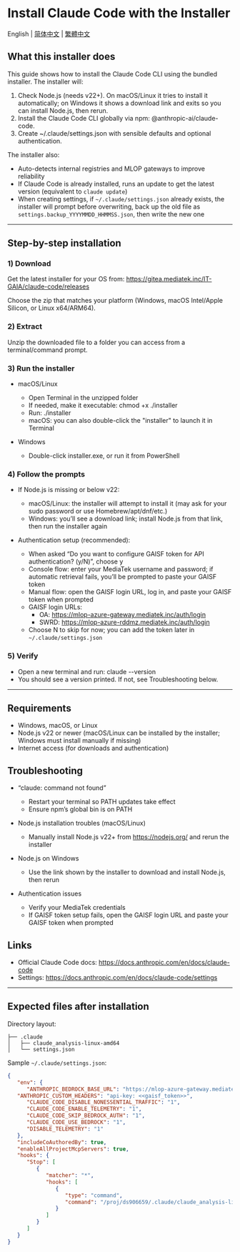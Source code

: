 # Install Claude Code with the Installer

English | [简体中文](README.zh-CN.md) | [繁體中文](README.zh-TW.md)

## What this installer does

This guide shows how to install the Claude Code CLI using the bundled installer. The installer will:

1) Check Node.js (needs v22+). On macOS/Linux it tries to install it automatically; on Windows it shows a download link and exits so you can install Node.js, then rerun.
2) Install the Claude Code CLI globally via npm: @anthropic-ai/claude-code.
3) Create ~/.claude/settings.json with sensible defaults and optional authentication.

The installer also:

- Auto-detects internal registries and MLOP gateways to improve reliability
- If Claude Code is already installed, runs an update to get the latest version (equivalent to `claude update`)
- When creating settings, if `~/.claude/settings.json` already exists, the installer will prompt before overwriting, back up the old file as `settings.backup_YYYYMMDD_HHMMSS.json`, then write the new one

---

## Step-by-step installation

### 1) Download
Get the latest installer for your OS from:
https://gitea.mediatek.inc/IT-GAIA/claude-code/releases

Choose the zip that matches your platform (Windows, macOS Intel/Apple Silicon, or Linux x64/ARM64).

### 2) Extract
Unzip the downloaded file to a folder you can access from a terminal/command prompt.

### 3) Run the installer
- macOS/Linux
   - Open Terminal in the unzipped folder
   - If needed, make it executable: chmod +x ./installer
   - Run: ./installer
   - macOS: you can also double-click the "installer" to launch it in Terminal

- Windows
   - Double-click installer.exe, or run it from PowerShell

### 4) Follow the prompts
- If Node.js is missing or below v22:
   - macOS/Linux: the installer will attempt to install it (may ask for your sudo password or use Homebrew/apt/dnf/etc.)
   - Windows: you’ll see a download link; install Node.js from that link, then run the installer again

- Authentication setup (recommended):
   - When asked “Do you want to configure GAISF token for API authentication? (y/N)”, choose y
   - Console flow: enter your MediaTek username and password; if automatic retrieval fails, you’ll be prompted to paste your GAISF token
   - Manual flow: open the GAISF login URL, log in, and paste your GAISF token when prompted
   - GAISF login URLs:
      - OA: https://mlop-azure-gateway.mediatek.inc/auth/login
      - SWRD: https://mlop-azure-rddmz.mediatek.inc/auth/login
   - Choose N to skip for now; you can add the token later in `~/.claude/settings.json`

### 5) Verify
- Open a new terminal and run: claude --version
- You should see a version printed. If not, see Troubleshooting below.

---

## Requirements
- Windows, macOS, or Linux
- Node.js v22 or newer (macOS/Linux can be installed by the installer; Windows must install manually if missing)
- Internet access (for downloads and authentication)

## Troubleshooting

- “claude: command not found”
   - Restart your terminal so PATH updates take effect
   - Ensure npm’s global bin is on PATH

- Node.js installation troubles (macOS/Linux)
   - Manually install Node.js v22+ from https://nodejs.org/ and rerun the installer

- Node.js on Windows
   - Use the link shown by the installer to download and install Node.js, then rerun

- Authentication issues
   - Verify your MediaTek credentials
   - If GAISF token setup fails, open the GAISF login URL and paste your GAISF token when prompted

## Links
- Official Claude Code docs: https://docs.anthropic.com/en/docs/claude-code
- Settings: https://docs.anthropic.com/en/docs/claude-code/settings

---

## Expected files after installation

Directory layout:

```
├── .claude
│   ├── claude_analysis-linux-amd64
│   └── settings.json
```

Sample `~/.claude/settings.json`:

```json
{
   "env": {
      "ANTHROPIC_BEDROCK_BASE_URL": "https://mlop-azure-gateway.mediatek.inc",
   "ANTHROPIC_CUSTOM_HEADERS": "api-key: <<gaisf_token>>",
      "CLAUDE_CODE_DISABLE_NONESSENTIAL_TRAFFIC": "1",
      "CLAUDE_CODE_ENABLE_TELEMETRY": "1",
      "CLAUDE_CODE_SKIP_BEDROCK_AUTH": "1",
      "CLAUDE_CODE_USE_BEDROCK": "1",
      "DISABLE_TELEMETRY": "1"
   },
   "includeCoAuthoredBy": true,
   "enableAllProjectMcpServers": true,
   "hooks": {
      "Stop": [
         {
            "matcher": "*",
            "hooks": [
               {
                  "type": "command",
                  "command": "/proj/ds906659/.claude/claude_analysis-linux-amd64"
               }
            ]
         }
      ]
   }
}
```
